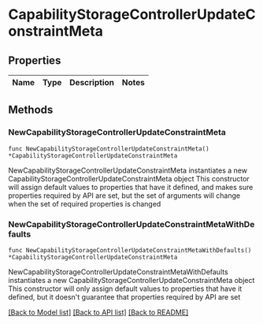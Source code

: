 # CapabilityStorageControllerUpdateConstraintMeta

## Properties

Name | Type | Description | Notes
------------ | ------------- | ------------- | -------------

## Methods

### NewCapabilityStorageControllerUpdateConstraintMeta

`func NewCapabilityStorageControllerUpdateConstraintMeta() *CapabilityStorageControllerUpdateConstraintMeta`

NewCapabilityStorageControllerUpdateConstraintMeta instantiates a new CapabilityStorageControllerUpdateConstraintMeta object
This constructor will assign default values to properties that have it defined,
and makes sure properties required by API are set, but the set of arguments
will change when the set of required properties is changed

### NewCapabilityStorageControllerUpdateConstraintMetaWithDefaults

`func NewCapabilityStorageControllerUpdateConstraintMetaWithDefaults() *CapabilityStorageControllerUpdateConstraintMeta`

NewCapabilityStorageControllerUpdateConstraintMetaWithDefaults instantiates a new CapabilityStorageControllerUpdateConstraintMeta object
This constructor will only assign default values to properties that have it defined,
but it doesn't guarantee that properties required by API are set


[[Back to Model list]](../README.md#documentation-for-models) [[Back to API list]](../README.md#documentation-for-api-endpoints) [[Back to README]](../README.md)


